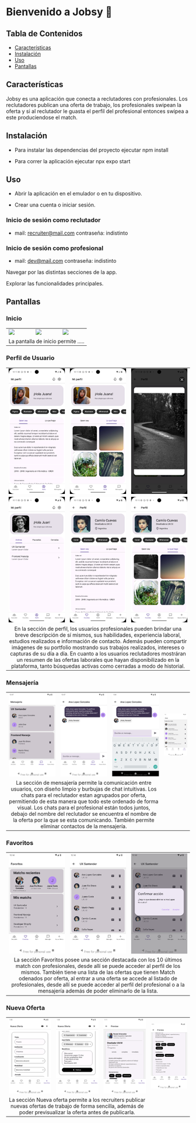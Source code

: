 # Bienvenido a Jobsy 👋

## Tabla de Contenidos

- [Características](#características)
- [Instalación](#instalación)
- [Uso](#uso)
- [Pantallas](#pantallas)

## Características

Jobsy es una aplicación que conecta a reclutadores con profesionales.
Los reclutadores publican una oferta de trabajo, los profesionales swipean la oferta y si al reclutador le guasta el perfil del profesional entonces swipea a este produciendose el match.

## Instalación

- Para instalar las dependencias del proyecto ejecutar
  npm install

- Para correr la aplicación ejecutar
  npx expo start

## Uso

- Abrir la aplicación en el emulador o en tu dispositivo.

- Crear una cuenta o iniciar sesión.

### Inicio de sesión como reclutador

- mail: recruiter@mail.com
  contraseña: indistinto

### Inicio de sesión como profesional

- mail: dev@mail.com
  contraseña: indistinto

Navegar por las distintas secciones de la app.

Explorar las funcionalidades principales.

## Pantallas

### Inicio

<table>
  <tr>
    <td><img src="./public/img/" width="100%"/></td>
    <td><img src="./public/img/" width="100%"/></td>
    <td><img src="./public/img/" width="100%"/></td>
  </tr>
  <tr>
    <td colspan="3" align="center">
    La pantalla de inicio permite .....
    </td>
  </tr>
</table>

### Perfil de Usuario

<table>
  <tr>
    <td><img src="./public/img/Perfil-propio-profesional-1.png" width="100%"/></td>
    <td><img src="./public/img/Perfil-propio-profesional-2.png" width="100%"/></td>
    <td><img src="./public/img/Perfil-ajeno-profesional-portfolio.png" width="100%"/></td>
  </tr>
  <tr>
    <td><img src="./public/img/Perfil-propio-reclutador-1.png" width="100%"/></td>
    <td><img src="./public/img/Perfil-ajeno-profesional-1.png" width="100%"/></td>
    <td><img src="./public/img/Perfil-ajeno-profesional-2.png" width="100%"/></td>
  </tr>
  <tr>
    <td colspan="3" align="center">
     En la sección de perfil, los usuarios profesionales pueden brindar una breve descripción de sí mismos, sus habilidades, experiencia laboral, estudios realizados e información de contacto. Además pueden compartir imágenes de su portfolio mostrando sus trabajos realizados, intereses o capturas de su día a día. En cuanto a los usuarios reclutadores mostráran un resumen de las ofertas laborales que hayan disponibilizado en la plataforma, tanto búsquedas activas como cerradas a modo de historial.
    </td>
  </tr>
</table>

### Mensajería

<table>
  <tr>
    <td><img src="./public/img/mensajes_1.png" width="100%"/></td>
    <td><img src="./public/img/mensajes_2.png" width="100%"/></td>
    <td><img src="./public/img/mensajes_3.png" width="100%"/></td>
     <td><img src="./public/img/mensajes_4.png" width="100%"/></td>

  </tr>
  <tr>
    <td colspan="3" align="center">
      La sección de mensajería permite la comunicación entre usuarios, con diseño limpio y burbujas de chat intuitivas.
      Los chats para el reclutador estan agrupados por oferta, permitiendo de esta manera que todo este ordenado de forma visual.
      Los chats para el profesional están todos juntos, debajo del nombre del reclutador se encuentra el nombre de la oferta por la que se esta comunicando.
      También permite eliminar contactos de la mensajería.
    </td>
  </tr>
</table>

### Favoritos

<table>
  <tr>
    <td><img src="./public/img/favoritos_1.png" width="100%"/></td>
    <td><img src="./public/img/favoritos_2.png" width="100%"/></td>
    <td><img src="./public/img/favoritos_3.png" width="100%"/></td>
    
  </tr>
  <tr>
    <td colspan="3" align="center">
      La sección Favoritos posee una sección destacada con los 10 últimos match con profesionales, desde allí se puede acceder al perfil de los mismos.
      También tiene una lista de las ofertas que tienen Match odenados por oferta, al entrar a una oferta se accede al listado de profesionales, desde allí se puede acceder al perfil del profesional o a la mensajería además de poder eliminarlo de la lista.
    </td>
  </tr>
</table>

### Nueva Oferta

<table>
  <tr>
    <td><img src="./public/img/nueva_oferta_1.png" width="100%"/></td>
    <td><img src="./public/img/nueva_oferta_2.png" width="100%"/></td>
    <td><img src="./public/img/nueva_oferta_3.png" width="100%"/></td>
    <td><img src="./public/img/nueva_oferta_4.png" width="100%"/></td>
   
    
  </tr>
  <tr>
    <td colspan="3" align="center">
      La sección Nueva oferta permite a los recruiters publicar nuevas ofertas de trabajo de forma sencilla, además de poder previsualizar la oferta antes de publicarla.
    </td>
  </tr>
</table>
